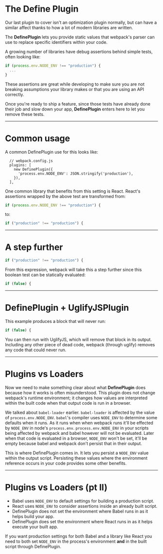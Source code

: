 # The Define Plugin

Our last plugin to cover isn't an optimization plugin normally, but can have a similar affect thanks to how a lot of modern libraries are written.

The __DefinePlugin__ lets you provide static values that webpack's parser can use to replace specific identifiers within your code.

A growing number of libraries have debug assertions behind simple tests, often looking like:

```js
if (process.env.NODE_ENV !== "production") {
  ...
}
```

These assertions are great while developing to make sure you are not breaking assumptions your library makes or that you are using an API correctly.

Once you're ready to ship a feature, since those tests have already done their job and slow down your app, __DefinePlugin__ enters here to let you remove these tests.

---

# Common usage

A common DefinePlugin use for this looks like:

```
  // webpack.config.js
  plugins: [
    new DefinePlugin({
      'process.env.NODE_ENV': JSON.stringify('production'),
    }),
  ],
```

One common library that benefits from this setting is React. React's assertions wrapped by the above test are transformed from:

```js
if (process.env.NODE_ENV !== "production") {
```

to:

```js
if ("production" !== "production") {
```

---

# A step further

```js
if ("production" !== "production") {
```

From this expression, webpack will take this a step further since this boolean test can be statically evaluated:

```js
if (false) {
```

---

# DefinePlugin + UglifyJSPlugin

This example produces a block that will never run:

```js
if (false) {
```

You can then run with UglifyJS, which will remove that block in its output. Including any other piece of dead code, webpack (through uglify) removes any code that could never run.

---

# Plugins vs Loaders

Now we need to make something clear about what __DefinePlugin__ does because how it works is often misunderstood. This plugin does not change webpack's runtime environment; it changes how values are interpreted within the built code when that output code is run in a browser.

We talked about `babel-loader` earlier. `babel-loader` is affected by the value of `process.env.NODE_ENV`. `babel`'s compiler uses `NODE_ENV` to determine some defaults when it runs. As it runs when when webpack runs it'll be effected by `NODE_ENV` in node's `process.env`. `process.env.NODE_ENV` in your scripts being affected by webpack and babel however will not be evaluated. Later when that code is evaluated in a browser, `NODE_ENV` won't be set, it'll be empty because babel and webpack don't persist that in their output.

This is where DefinePlugin comes in. It lets you persist a `NODE_ENV` value within the output script. Persisting these values where the environment reference occurs in your code provides some other benefits.

---

# Plugins vs Loaders (pt II)

- Babel uses `NODE_ENV` to default settings for building a production script.
- React uses `NODE_ENV` to consider assertions inside an already built script.
- DefinePlugin does not set the environment where Babel runs in as it helps build your app.
- DefinePlugin does set the environment where React runs in as it helps execute your built app.

If you want production settings for both Babel and a library like React you need to both set `NODE_ENV` in the process's environment __and__ in the built script through DefinePlugin.

